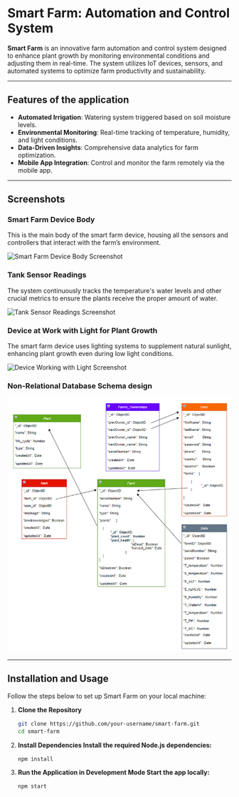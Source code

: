 # Smart Farm: Automation and Control System

**Smart Farm** is an innovative farm automation and control system designed to enhance plant growth by monitoring environmental conditions and adjusting them in real-time. The system utilizes IoT devices, sensors, and automated systems to optimize farm productivity and sustainability.

---

## Features of the application
- **Automated Irrigation**: Watering system triggered based on soil moisture levels.
- **Environmental Monitoring**: Real-time tracking of temperature, humidity, and light conditions.
- **Data-Driven Insights**: Comprehensive data analytics for farm optimization.
- **Mobile App Integration**: Control and monitor the farm remotely via the mobile app.

---

## Screenshots

### Smart Farm Device Body
This is the main body of the smart farm device, housing all the sensors and controllers that interact with the farm’s environment.

![Smart Farm Device Body Screenshot](assets/device-body.png)

### Tank Sensor Readings
The system continuously tracks the temperature's water levels and other crucial metrics to ensure the plants receive the proper amount of water.

![Tank Sensor Readings Screenshot](assets/tank-sensor.png)

### Device at Work with Light for Plant Growth
The smart farm device uses lighting systems to supplement natural sunlight, enhancing plant growth even during low light conditions.

![Device Working with Light Screenshot](assets/device-light.png)

### Non-Relational Database Schema design
![Database Design](assets/database.png)

---

## Installation and Usage

Follow the steps below to set up Smart Farm on your local machine:

1. **Clone the Repository**
   ```bash
   git clone https://github.com/your-username/smart-farm.git
   cd smart-farm

2. **Install Dependencies Install the required Node.js dependencies:**
   ```bash
   npm install

3. **Run the Application in Development Mode Start the app locally:**
   ```bash
   npm start

